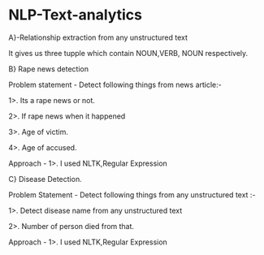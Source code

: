 # NLP-Text-analytics

 A}-Relationship extraction from any unstructured text

It  gives us three tupple which contain NOUN,VERB, NOUN respectively.










B} Rape news detection

Problem statement - Detect following things from news article:-

1>. Its a rape news or not.

2>. If rape news when it happened

3>. Age of victim.

4>. Age of accused.

Approach - 1>. I used NLTK,Regular Expression


C} Disease Detection.

Problem Statement - Detect following things from any unstructured text :-

1>. Detect disease name from any unstructured text

2>. Number of person died from that.

Approach - 1>. I used NLTK,Regular Expression
